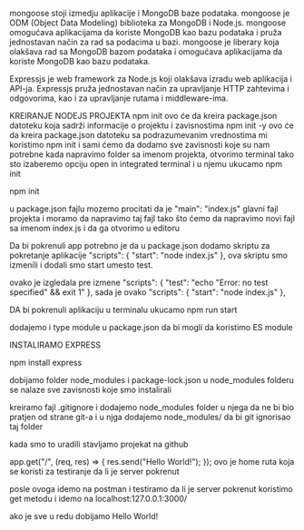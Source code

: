 mongoose stoji izmedju aplikacije i MongoDB baze podataka.
mongoose je ODM (Object Data Modeling) biblioteka za MongoDB i Node.js.
mongoose omogućava aplikacijama da koriste MongoDB kao bazu podataka i pruža jednostavan način za rad sa podacima u bazi.
mongoose je liberary koja olakšava rad sa MongoDB bazom podataka i omogućava aplikacijama da koriste MongoDB kao bazu podataka.

Expressjs je web framework za Node.js koji olakšava izradu web aplikacija i API-ja.
Expressjs pruža jednostavan način za upravljanje HTTP zahtevima i odgovorima, kao i za upravljanje rutama i middleware-ima.


KREIRANJE NODEJS PROJEKTA
npm init ovo će da kreira package.json datoteku koja sadrži informacije o projektu i zavisnostima
npm init -y ovo će da kreira package.json datoteku sa podrazumevanim vrednostima
mi koristimo npm init i sami ćemo da dodamo sve zavisnosti koje su nam potrebne
kada napravimo folder sa imenom projekta, otvorimo terminal tako sto izaberemo opciju open in integrated terminal i u njemu ukucamo npm init

npm init

u package.json fajlu mozemo procitati da je "main": "index.js" glavni fajl projekta i moramo da napravimo taj fajl
tako što ćemo da napravimo novi fajl sa imenom index.js i da ga otvorimo u editoru  

Da bi pokrenuli app potrebno je da u package.json dodamo skriptu za pokretanje aplikacije 
"scripts": {
    "start": "node index.js"
  }, ova skriptu smo izmenili i dodali smo start umesto test.

  ovako je izgledala pre izmene 
"scripts": {
    "test": "echo \"Error: no test specified\" && exit 1"
  },
  sada je ovako
"scripts": {
    "start": "node index.js"
  },

 DA bi pokrenuli aplikaciju u terminalu ukucamo npm run start

 dodajemo i type module u package.json da bi mogli da koristimo ES module

 INSTALIRAMO EXPRESS

npm install express

dobijamo folder node_modules i package-lock.json
u node_modules folderu se nalaze sve zavisnosti koje smo instalirali

kreiramo fajl .gitignore i dodajemo node_modules folder u njega da ne bi bio pratjen od strane git-a
i u njga dodajemo node_modules/ da bi git ignorisao taj folder

kada smo to uradili stavljamo projekat na github


app.get("/", (req, res) => {
  res.send("Hello World!");
}); ovo je home ruta koja se koristi za testiranje da li je server pokrenut

posle ovoga idemo na postman i testiramo da li je server pokrenut koristimo get metodu i idemo na localhost:127.0.0.1:3000/ 

ako je sve u redu dobijamo Hello World!